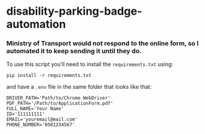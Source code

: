 # disability-parking-badge-automation

### Ministry of Transport would not respond to the online form, so I automated it to keep sending it until they do.

To use this script you'll need to install the `requirements.txt` using:
```
pip install -r requirements.txt
```

and have a `.env` file in the same folder that looks like that:

```
DRIVER_PATH='Path/to/Chrome WebDriver'
PDF_PATH='/Path/to/ApplicationForm.pdf'
FULL_NAME='Your Name'
ID='111111111'
EMAIL='youremail@mail.com'
PHONE_NUMBER='0501234567'
```
